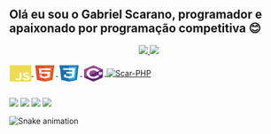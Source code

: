 ## Olá eu sou o Gabriel Scarano, programador e apaixonado por programação competitiva 😊

<div align="center">
  <a href="https://github.com/gabriel-scarano">
  <img height="130em" src="https://github-readme-stats.vercel.app/api?username=gabriel-scarano&show_icons=true&theme=yeblu&include_all_commits=true&count_private=true"/>
  <img height="130em" src="https://github-readme-stats.vercel.app/api/top-langs/?username=gabriel-scarano&layout=compact&langs_count=7&theme=yeblu"/>
</div>
  
  
  
  
<div style="display: inline_block"><br>
  <img align="center" alt="Scar-Js" height="30" width="40" src="https://raw.githubusercontent.com/devicons/devicon/master/icons/javascript/javascript-plain.svg">
  <img align="center" alt="Scar-HTML" height="30" width="40" src="https://raw.githubusercontent.com/devicons/devicon/master/icons/html5/html5-original.svg">
  <img align="center" alt="Scar-CSS" height="30" width="40" src="https://raw.githubusercontent.com/devicons/devicon/master/icons/css3/css3-original.svg">
  <img align="center" alt="Scar-Csharp" height="30" width="40" src="https://raw.githubusercontent.com/devicons/devicon/master/icons/csharp/csharp-original.svg">
  <img align="center" alt="Scar-PHP" height="30" width="40" src="https://cdn.jsdelivr.net/gh/devicons/devicon/icons/php/php-original.svg"/>
</div>
  
  ##
 
<div> 
  <!--<a href="https://www.youtube.com/channel/UCNrtuYUfyE7McXf5Gc0Qfdw" target="_blank"><img src="https://img.shields.io/badge/YouTube-FF0000?style=for-the-badge&logo=youtube&logoColor=white" target="_blank"></a>-->
  <a href="https://instagram.com/gabriel_scaranoo" target="_blank"><img src="https://img.shields.io/badge/-Instagram-%23E4405F?style=for-the-badge&logo=instagram&logoColor=white" target="_blank"></a>
  <a href="https://twitter.com/scaranoo__" target="_blank"><img src="https://img.shields.io/badge/Twitter-1DA1F2?style=for-the-badge&logo=twitter&logoColor=white" target="_blank"></a>
  <a href = "mailto:gabriel.scarano@unesp.br"><img src="https://img.shields.io/badge/-Gmail-%23333?style=for-the-badge&logo=gmail&logoColor=white" target="_blank"></a>
  <a href="https://www.linkedin.com/in/gabriel-scarano-1709811a2/" target="_blank"><img src="https://img.shields.io/badge/-LinkedIn-%230077B5?style=for-the-badge&logo=linkedin&logoColor=white" target="_blank"></a> 
 
  ![Snake animation](https://github.com/gabriel-scarano/gabriel-scarano/blob/output/github-contribution-grid-snake.svg)
 
</div>
